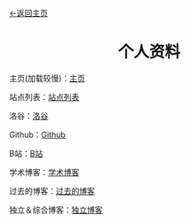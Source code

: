 <head>
    <script src="https://cdn.mathjax.org/mathjax/latest/MathJax.js?config=TeX-AMS-MML_HTMLorMML" type="text/javascript"></script>
    <script type="text/x-mathjax-config">
        MathJax.Hub.Config({
            tex2jax: {
            skipTags: ['script', 'noscript', 'style', 'textarea', 'pre'],
            inlineMath: [['$','$']]
            }
        });
    </script>
</head>


[←返回主页](https://blog.jnw031.ga)

# <center>个人资料</center>

主页(加载较慢)：[主页](https://wangjingnuo.ga/)

站点列表：[站点列表](https://jnw031.ga/)

洛谷：[洛谷](https://www.luogu.com.cn/user/583833)

Github：[Github](https://github.com/jnw031)

B站：[B站](https://space.bilibili.com/589321084)

学术博客：[学术博客](https://lubswang031.blog.luogu.org/)

过去的博客：[过去的博客](https://www.cnblogs.com/jnw031)

独立＆综合博客：[独立博客](https://blog.jnw031.ga)